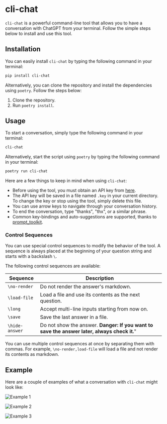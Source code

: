 # cli-chat

`cli-chat` is a powerful command-line tool that allows you to have a conversation with ChatGPT from your terminal. Follow the simple steps below to install and use this tool.

## Installation

You can easily install `cli-chat` by typing the following command in your terminal:

```bash
pip install cli-chat
```

Alternatively, you can clone the repository and install the dependencies using `poetry`. Follow the steps below:

1. Clone the repository.
2. Run `poetry install`.

## Usage

To start a conversation, simply type the following command in your terminal:

```bash
cli-chat
```

Alternatively, start the script using `poetry` by typing the following command in your terminal:

```bash
poetry run cli-chat
```

Here are a few things to keep in mind when using `cli-chat`:

* Before using the tool, you must obtain an API key from [here](https://platform.openai.com/account/api-keys).
* The API key will be saved in a file named `.key` in your current directory. To change the key or stop using the tool, simply delete this file.
* You can use arrow keys to navigate through your conversation history.
* To end the conversation, type "thanks", "thx", or a similar phrase.
* Common key-bindings and auto-suggestions are supported, thanks to [prompt_toolkit](https://github.com/prompt-toolkit/python-prompt-toolkit).

### Control Sequences

You can use special control sequences to modify the behavior of the tool. A sequence is always placed at the beginning of your question string and starts with a backslash `\`.

The following control sequences are available:

| Sequence     | Description                                                                                        |
|--------------|----------------------------------------------------------------------------------------------------|
| `\no-render` | Do not render the answer's markdown.                                                               |
| `\load-file` | Load a file and use its contents as the next question.                                             |
| `\long`      | Accept multi-line inputs starting from now on.                                                     |
| `\save`      | Save the last answer in a file.                                                                    |
| `\hide-answer`| Do not show the answer. **Danger: If you want to save the answer later, always check it.**" |

You can use multiple control sequences at once by separating them with commas. For example, `\no-render,load-file` will load a file and not render its contents as markdown.

## Example

Here are a couple of examples of what a conversation with `cli-chat` might look like:

![Example 1](./docs/example-1.png)

![Example 2](./docs/example-2.png)

![Example 3](./docs/example-3.png)